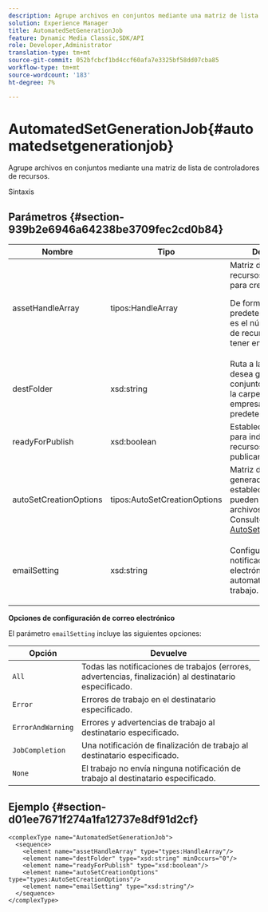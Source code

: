 ```yaml
---
description: Agrupe archivos en conjuntos mediante una matriz de lista de controladores de recursos.
solution: Experience Manager
title: AutomatedSetGenerationJob
feature: Dynamic Media Classic,SDK/API
role: Developer,Administrator
translation-type: tm+mt
source-git-commit: 052bfcbcf1bd4ccf60afa7e3325bf58dd07cba85
workflow-type: tm+mt
source-wordcount: '183'
ht-degree: 7%

---
```



# AutomatedSetGenerationJob{#automatedsetgenerationjob}

Agrupe archivos en conjuntos mediante una matriz de lista de controladores de recursos.

Sintaxis

## Parámetros {#section-939b2e6946a64238be3709fec2cd0b84}

<table id="table_0E031B2014B646BDA2A94D7E0B55DD5B"> 
 <thead> 
  <tr> 
   <th colname="col1" class="entry"> Nombre </th> 
   <th colname="col2" class="entry"> Tipo </th> 
   <th colname="col3" class="entry"> Descripción </th> 
  </tr> 
 </thead>
 <tbody> 
  <tr> 
   <td colname="col1"> <span class="codeph"> <span class="varname"> assetHandleArray</span> </span> </td> 
   <td colname="col2"> <span class="codeph"> tipos:HandleArray</span> </td> 
   <td colname="col3">Matriz de controles de recursos que se utiliza para crear el conjunto. <p>De forma predeterminada, 1000 es el número máximo de recursos que puede tener en la matriz. </p></td> 
  </tr> 
  <tr> 
   <td colname="col1"> <span class="codeph"> <span class="varname"> destFolder</span> </span> </td> 
   <td colname="col2"> <span class="codeph"> xsd:string</span> </td> 
   <td colname="col3"> Ruta a la carpeta donde desea guardar los conjuntos. Se guarda en la carpeta raíz de la empresa de forma predeterminada. </td> 
  </tr> 
  <tr> 
   <td colname="col1"> <span class="codeph"> <span class="varname"> readyForPublish</span> </span> </td> 
   <td colname="col2"> <span class="codeph"> xsd:boolean</span> </td> 
   <td colname="col3"> Establece un indicador para indicar si los recursos deben publicarse o no. </td> 
  </tr> 
  <tr> 
   <td colname="col1"> <span class="codeph"> <span class="varname"> autoSetCreationOptions</span> </span> </td> 
   <td colname="col2"> <span class="codeph"> tipos:AutoSetCreationOptions</span> </td> 
   <td colname="col3">Matriz de scripts de generación establecidos que se pueden ejecutar en los archivos cargados. Consulte <a href="../../types/c-data-types/r-auto-set-creation-options.md#reference-58b42b39e53345aeb87cd1adc864e7ff" format="dita" scope="local"> AutoSetCreationOptions</a></td> 
  </tr> 
  <tr> 
   <td colname="col1"> <span class="codeph"> <span class="varname"> emailSetting</span> </span> </td> 
   <td colname="col2"> <span class="codeph"> xsd:string</span> </td> 
   <td colname="col3"> <p>Configure una notificación de correo electrónico automatizada para el trabajo. </p> </td> 
  </tr> 
 </tbody> 
</table>

**Opciones de configuración de correo electrónico**

El parámetro `emailSetting` incluye las siguientes opciones:

| Opción | Devuelve |
|---|---|
| `All` | Todas las notificaciones de trabajos (errores, advertencias, finalización) al destinatario especificado. |
| `Error` | Errores de trabajo en el destinatario especificado. |
| `ErrorAndWarning` | Errores y advertencias de trabajo al destinatario especificado. |
| `JobCompletion` | Una notificación de finalización de trabajo al destinatario especificado. |
| `None` | El trabajo no envía ninguna notificación de trabajo al destinatario especificado. |

## Ejemplo {#section-d01ee7671f274a1fa12737e8df91d2cf}

```
<complexType name="AutomatedSetGenerationJob">
  <sequence>
    <element name="assetHandleArray" type="types:HandleArray"/>
    <element name="destFolder" type="xsd:string" minOccurs="0"/>
    <element name="readyForPublish" type="xsd:boolean"/>
    <element name="autoSetCreationOptions" type="types:AutoSetCreationOptions"/>
    <element name="emailSetting" type="xsd:string"/>
  </sequence>
</complexType>
```

